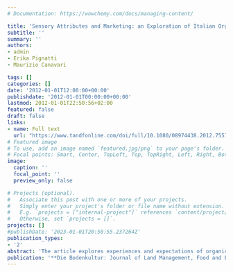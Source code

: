 ```yaml
---
# Documentation: https://wowchemy.com/docs/managing-content/

title: 'Sensory Attributes and Marketing: an Exploration of Italian Organic Producers Perspective'
subtitle: ''
summary: ''
authors:
- admin 
- Erika Pignatti
- Maurizio Canavari 

tags: []
categories: []
date: '2012-01-01T12:00:00+00:00'
publishdate: '2012-01-01T00:00:00+00:00'
lastmod: 2012-01-01T22:50:56+02:00
featured: false
draft: false
links: 
- name: Full text
  url: "https://www.tandfonline.com/doi/full/10.1080/08974438.2012.755718"
# Featured image
# To use, add an image named `featured.jpg/png` to your page's folder.
# Focal points: Smart, Center, TopLeft, Top, TopRight, Left, Right, BottomLeft, Bottom, BottomRight.
image:
  caption: ''
  focal_point: ''
  preview_only: false

# Projects (optional).
#   Associate this post with one or more of your projects.
#   Simply enter your project's folder or file name without extension.
#   E.g. `projects = ["internal-project"]` references `content/project/deep-learning/index.md`.
#   Otherwise, set `projects = []`.
projects: []
#publishDate: '2023-01-01T20:50:55.237264Z'
publication_types: 
- '2'
abstract: 'The article explores experiences and expectations of organic producers regarding consumer-relevant information pertaining to the sensory properties of organic products.Individual interviews of ten prominent Italian organic producers were conducted and analysed, using both a qualitative and quantitative content analysis, and conceptual mapping.Results reveal that organic producers generally perform sensory analyses in a non-systematic and non-standardised way. However, despite high costs and lack of expertise associated with such tests, producers expressed the necessity to increase the use of these analyses on their products and to improve their reliability in order to better identify and meet the needs of consumers.The undesirable variation in sensory features of organic products during the shelf life was highlighted, and the need for training initiatives to improve consumers sensory knowledge and awareness was also expressed. From these findings, suggestions for further future research are provided.'
publication: '**Die Bodenkultur: Journal of Land Management, Food and Environment**'
---
```

